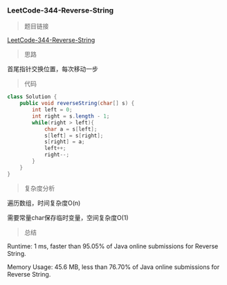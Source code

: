 ### LeetCode-344-Reverse-String

> 题目链接

[LeetCode-344-Reverse-String](https://leetcode.com/problems/reverse-string/)

> 思路

首尾指针交换位置，每次移动一步

> 代码

```java
class Solution {
    public void reverseString(char[] s) {
        int left = 0;
        int right = s.length - 1;
        while(right > left){
            char a = s[left];
            s[left] = s[right];
            s[right] = a;
            left++;
            right--;
        }
    }
}
```

> 复杂度分析

遍历数组，时间复杂度O(n)

需要常量char保存临时变量，空间复杂度O(1)

> 总结

Runtime: 1 ms, faster than 95.05% of Java online submissions for Reverse String.

Memory Usage: 45.6 MB, less than 76.70% of Java online submissions for Reverse String.
